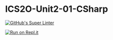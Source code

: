 # ICS2O-Unit2-01-CSharp

[![GitHub's Super Linter](https://github.com/Evgeny-Vovk/ICS2O-Unit2-01-CSharp/workflows/GitHub's%20Super%20Linter/badge.svg)](https://github.com/Evgeny-Vovk/ICS2O-Unit2-01-CSharp/actions)

[![Run on Repl.it](https://repl.it/badge/github/Evgeny-Vovk/ICS2O-Unit2-01-CSharp)](https://repl.it/github/Evgeny-Vovk/ICS2O-Unit2-01-CSharp)
